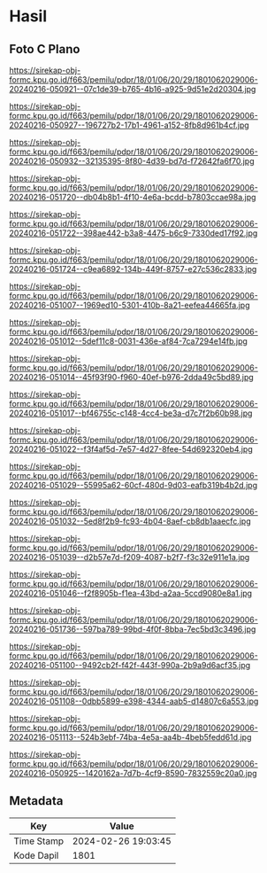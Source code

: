 # Hasil

## Foto C Plano

https://sirekap-obj-formc.kpu.go.id/f663/pemilu/pdpr/18/01/06/20/29/1801062029006-20240216-050921--07c1de39-b765-4b16-a925-9d51e2d20304.jpg

https://sirekap-obj-formc.kpu.go.id/f663/pemilu/pdpr/18/01/06/20/29/1801062029006-20240216-050927--196727b2-17b1-4961-a152-8fb8d961b4cf.jpg

https://sirekap-obj-formc.kpu.go.id/f663/pemilu/pdpr/18/01/06/20/29/1801062029006-20240216-050932--32135395-8f80-4d39-bd7d-f72642fa6f70.jpg

https://sirekap-obj-formc.kpu.go.id/f663/pemilu/pdpr/18/01/06/20/29/1801062029006-20240216-051720--db04b8b1-4f10-4e6a-bcdd-b7803ccae98a.jpg

https://sirekap-obj-formc.kpu.go.id/f663/pemilu/pdpr/18/01/06/20/29/1801062029006-20240216-051722--398ae442-b3a8-4475-b6c9-7330ded17f92.jpg

https://sirekap-obj-formc.kpu.go.id/f663/pemilu/pdpr/18/01/06/20/29/1801062029006-20240216-051724--c9ea6892-134b-449f-8757-e27c536c2833.jpg

https://sirekap-obj-formc.kpu.go.id/f663/pemilu/pdpr/18/01/06/20/29/1801062029006-20240216-051007--1969ed10-5301-410b-8a21-eefea44665fa.jpg

https://sirekap-obj-formc.kpu.go.id/f663/pemilu/pdpr/18/01/06/20/29/1801062029006-20240216-051012--5def11c8-0031-436e-af84-7ca7294e14fb.jpg

https://sirekap-obj-formc.kpu.go.id/f663/pemilu/pdpr/18/01/06/20/29/1801062029006-20240216-051014--45f93f90-f960-40ef-b976-2dda49c5bd89.jpg

https://sirekap-obj-formc.kpu.go.id/f663/pemilu/pdpr/18/01/06/20/29/1801062029006-20240216-051017--bf46755c-c148-4cc4-be3a-d7c7f2b60b98.jpg

https://sirekap-obj-formc.kpu.go.id/f663/pemilu/pdpr/18/01/06/20/29/1801062029006-20240216-051022--f3f4af5d-7e57-4d27-8fee-54d692320eb4.jpg

https://sirekap-obj-formc.kpu.go.id/f663/pemilu/pdpr/18/01/06/20/29/1801062029006-20240216-051029--55995a62-60cf-480d-9d03-eafb319b4b2d.jpg

https://sirekap-obj-formc.kpu.go.id/f663/pemilu/pdpr/18/01/06/20/29/1801062029006-20240216-051032--5ed8f2b9-fc93-4b04-8aef-cb8db1aaecfc.jpg

https://sirekap-obj-formc.kpu.go.id/f663/pemilu/pdpr/18/01/06/20/29/1801062029006-20240216-051039--d2b57e7d-f209-4087-b2f7-f3c32e911e1a.jpg

https://sirekap-obj-formc.kpu.go.id/f663/pemilu/pdpr/18/01/06/20/29/1801062029006-20240216-051046--f2f8905b-f1ea-43bd-a2aa-5ccd9080e8a1.jpg

https://sirekap-obj-formc.kpu.go.id/f663/pemilu/pdpr/18/01/06/20/29/1801062029006-20240216-051736--597ba789-99bd-4f0f-8bba-7ec5bd3c3496.jpg

https://sirekap-obj-formc.kpu.go.id/f663/pemilu/pdpr/18/01/06/20/29/1801062029006-20240216-051100--9492cb2f-f42f-443f-990a-2b9a9d6acf35.jpg

https://sirekap-obj-formc.kpu.go.id/f663/pemilu/pdpr/18/01/06/20/29/1801062029006-20240216-051108--0dbb5899-e398-4344-aab5-d14807c6a553.jpg

https://sirekap-obj-formc.kpu.go.id/f663/pemilu/pdpr/18/01/06/20/29/1801062029006-20240216-051113--524b3ebf-74ba-4e5a-aa4b-4beb5fedd61d.jpg

https://sirekap-obj-formc.kpu.go.id/f663/pemilu/pdpr/18/01/06/20/29/1801062029006-20240216-050925--1420162a-7d7b-4cf9-8590-7832559c20a0.jpg


## Metadata

| Key        | Value               |
| ---------- | ------------------- |
| Time Stamp | 2024-02-26 19:03:45 |
| Kode Dapil | 1801                |



